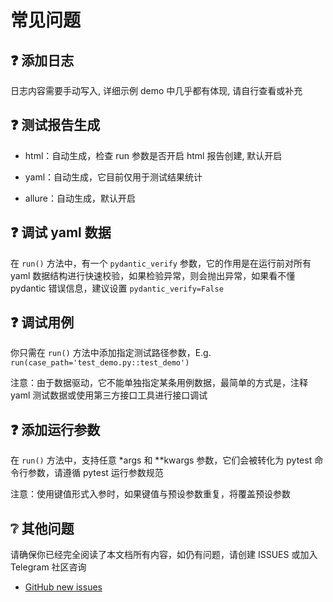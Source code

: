 # 常见问题

## ❓ 添加日志

日志内容需要手动写入, 详细示例 demo 中几乎都有体现, 请自行查看或补充

## ❓ 测试报告生成

- html：自动生成，检查 run 参数是否开启 html 报告创建, 默认开启

- yaml：自动生成，它目前仅用于测试结果统计

- allure：自动生成，默认开启

## ❓ 调试 yaml 数据

在 `run()` 方法中，有一个 `pydantic_verify` 参数，它的作用是在运行前对所有 yaml 数据结构进行快速校验，如果检验异常，则会抛出异常，如果看不懂
pydantic 错误信息，建议设置 `pydantic_verify=False`

## ❓ 调试用例

你只需在 `run()` 方法中添加指定测试路径参数，E.g. `run(case_path='test_demo.py::test_demo')`

注意：由于数据驱动，它不能单独指定某条用例数据，最简单的方式是，注释 yaml 测试数据或使用第三方接口工具进行接口调试

## ❓ 添加运行参数

在 `run()` 方法中，支持任意 *args 和 **kwargs 参数，它们会被转化为 pytest 命令行参数，请遵循 pytest 运行参数规范

注意：使用键值形式入参时，如果键值与预设参数重复，将覆盖预设参数

## ❔ 其他问题

请确保你已经完全阅读了本文档所有内容，如仍有问题，请创建 ISSUES 或加入 Telegram 社区咨询

- [GitHub new issues](https://github.com/wu-clan/httpfpt/issues)
